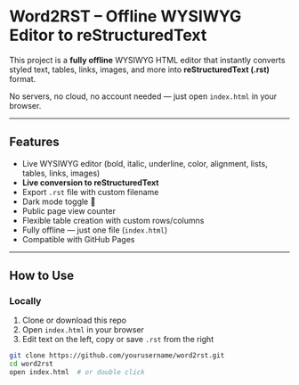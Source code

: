# Word2RST – Offline WYSIWYG Editor to reStructuredText

This project is a **fully offline** WYSIWYG HTML editor that instantly converts styled text, tables, links, images, and more into **reStructuredText (.rst)** format.

No servers, no cloud, no account needed — just open `index.html` in your browser.

---

## Features

- Live WYSIWYG editor (bold, italic, underline, color, alignment, lists, tables, links, images)
- **Live conversion to reStructuredText**
- Export `.rst` file with custom filename
- Dark mode toggle 🌙
- Public page view counter
- Flexible table creation with custom rows/columns
- Fully offline — just one file (`index.html`)
- Compatible with GitHub Pages

---

## How to Use

### Locally
1. Clone or download this repo
2. Open `index.html` in your browser
3. Edit text on the left, copy or save `.rst` from the right

```bash
git clone https://github.com/yourusername/word2rst.git
cd word2rst
open index.html  # or double click
